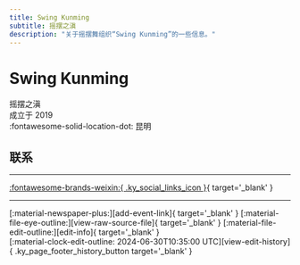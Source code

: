 ```yaml
---
title: Swing Kunming
subtitle: 摇摆之滇
description: "关于摇摆舞组织“Swing Kunming”的一些信息。"
---
```


# Swing Kunming

摇摆之滇  
成立于 2019  
:fontawesome-solid-location-dot: 昆明  


## 联系


---

 [:fontawesome-brands-weixin:{ .ky_social_links_icon }](# "SwingKunming摇摆之滇"){ target='_blank' }

---

<div class="ky_page_footer" markdown>
<div class="ky_page_footer_trailing" markdown="span">
[:material-newspaper-plus:][add-event-link]{ target='_blank' }
[:material-file-eye-outline:][view-raw-source-file]{ target='_blank' }
[:material-file-edit-outline:][edit-info]{ target='_blank' }
</div>
<div class="ky_page_footer_leading" markdown="span">
[:material-clock-edit-outline: 2024-06-30T10:35:00 UTC][view-edit-history]{ .ky_page_footer_history_button target='_blank' }
</div>
</div>

[add-event-link]: https://github.com/swingdance/events/issues/new?assignees=&labels=add+event&projects=&template=02-add_entity.yml&title=%5Bzh_CN%5D%20Add%20Event%3A%20%3CName%3E&region=zh_CN&province=Yunnan&city=Kunming&org_id=swing-kun-ming "添加活动"
[view-raw-source-file]: https://github.com/swingdance/orgs/blob/main/zh_CN/swing-kun-ming.json "查看原始源文件"
[edit-info]: https://github.com/swingdance/orgs/issues/new?assignees=&labels=update+org&projects=&template=03-update_entity.yml&title=%5Bzh_CN%5D%20Update%20Org%3A%20Swing%20Kunming&region=zh_CN&id=swing-kun-ming&name=Swing%20Kunming "编辑信息"

[view-edit-history]: https://github.com/swingdance/orgs/commits/main/zh_CN/swing-kun-ming.json "查看编辑历史"
